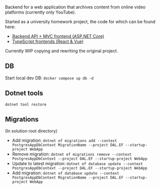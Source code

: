Backend for a web application that archives content from online video platforms (currently only YouTube).


Started as a university homework project, the code for which can be found here:
* [Backend API + MVC frontend (ASP.NET Core)](https://github.com/mipaat/icd0021-22-23-s)
* [TypeScript frontends (React & Vue)](https://github.com/mipaat/icd0006-22-23-s)

Currently WIP copying and rewriting the original project.

## DB
Start local dev DB:
`docker compose up db -d`

## Dotnet tools
`dotnet tool restore`

## Migrations
(In solution root directory)
* Add migration: `dotnet ef migrations add --context PostgresAppDbContext MigrationName --project DAL.EF --startup-project WebApp`
* Remove migration: `dotnet ef migrations remove --context PostgresAppDbContext --project DAL.EF --startup-project WebApp`
* Update to latest migration: `dotnet ef database update --context PostgresAppDbContext --project DAL.EF --startup-project WebApp`
* Add migration: `dotnet ef database update --context PostgresAppDbContext MigrationName --project DAL.EF --startup-project WebApp`